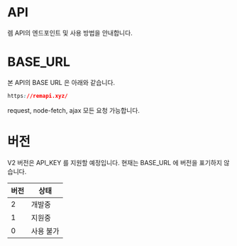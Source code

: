 # API
렘 API의 엔드포인트 및 사용 방법을 안내합니다.

# BASE_URL
본 API의 BASE URL 은 아래와 같습니다.
```css
https://remapi.xyz/
```
request, node-fetch, ajax 모든 요청 가능합니다.


# 버전
V2 버전은 API_KEY 를 지원할 예정입니다.
현재는 BASE_URL 에 버전을 표기하지 않습니다.

| 버전     | 상태   |
|---------|-------|
|   2    |개발중|
|   1    |지원중|
|   0    |사용 불가|
